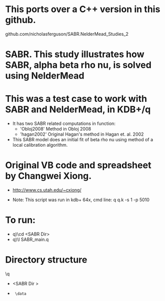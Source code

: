 # This ports over a C++ version in this github.
github.com/nicholasferguson/SABR.NelderMead_Studies_2

# SABR. This study illustrates how SABR, alpha beta rho nu, is solved using NelderMead 
# This was a test case to work with SABR and NelderMead, in KDB+/q

+ It has two SABR related computations in function: 
	+ 'Obloj2008'  Method in Obloj 2008
	+ 'hagan2002'  Original Hagan's method in Hagan et. al. 2002
+ This SABR model does an initial fit of beta rho nu using method of a local calibration algorithm.  

# Original VB code and spreadsheet by Changwei Xiong. 
+ http://www.cs.utah.edu/~cxiong/

+ Note: This script was run in kdb+ 64x, cmd line:  q q.k -s 1 -p 5010
	
# To run: 
+ q)\cd \<SABR Dir>
+ q)\l SABR_main.q

# Directory structure
\q
+	\<SABR Dir >
+	   \data


